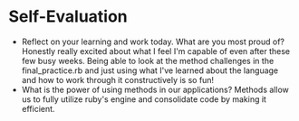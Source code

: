 # Self-Evaluation

- Reflect on your learning and work today. What are you most proud of?
Honestly really excited about what I feel I'm capable of even after these few busy weeks. Being able to look at the method challenges in the final_practice.rb and just using what I've learned about the language and how to work through it constructively is so fun!
- What is the power of using methods in our applications?
Methods allow us to fully utilize ruby's engine and consolidate code by making it efficient. 